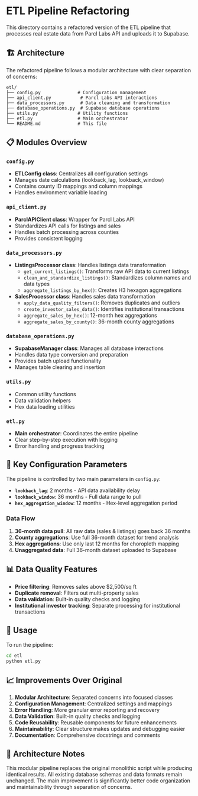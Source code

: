 # ETL Pipeline Refactoring

This directory contains a refactored version of the ETL pipeline that processes real estate data from Parcl Labs API and uploads it to Supabase.

## 🏗️ Architecture

The refactored pipeline follows a modular architecture with clear separation of concerns:

```
etl/
├── config.py              # Configuration management
├── api_client.py           # Parcl Labs API interactions
├── data_processors.py      # Data cleaning and transformation
├── database_operations.py  # Supabase database operations
├── utils.py               # Utility functions
├── etl.py                 # Main orchestrator
└── README.md              # This file
```

## 📋 Modules Overview

### `config.py`

- **ETLConfig class**: Centralizes all configuration settings
- Manages date calculations (lookback_lag, lookback_window)
- Contains county ID mappings and column mappings
- Handles environment variable loading

### `api_client.py`

- **ParclAPIClient class**: Wrapper for Parcl Labs API
- Standardizes API calls for listings and sales
- Handles batch processing across counties
- Provides consistent logging

### `data_processors.py`

- **ListingsProcessor class**: Handles listings data transformation
  - `get_current_listings()`: Transforms raw API data to current listings
  - `clean_and_standardize_listings()`: Standardizes column names and data types
  - `aggregate_listings_by_hex()`: Creates H3 hexagon aggregations
- **SalesProcessor class**: Handles sales data transformation
  - `apply_data_quality_filters()`: Removes duplicates and outliers
  - `create_investor_sales_data()`: Identifies institutional transactions
  - `aggregate_sales_by_hex()`: 12-month hex aggregations
  - `aggregate_sales_by_county()`: 36-month county aggregations

### `database_operations.py`

- **SupabaseManager class**: Manages all database interactions
- Handles data type conversion and preparation
- Provides batch upload functionality
- Manages table clearing and insertion

### `utils.py`

- Common utility functions
- Data validation helpers
- Hex data loading utilities

### `etl.py`

- **Main orchestrator**: Coordinates the entire pipeline
- Clear step-by-step execution with logging
- Error handling and progress tracking

## 🔧 Key Configuration Parameters

The pipeline is controlled by two main parameters in `config.py`:

- **`lookback_lag`**: 2 months - API data availability delay
- **`lookback_window`**: 36 months - Full data range to pull
- **`hex_aggregation_window`**: 12 months - Hex-level aggregation period

### Data Flow

1. **36-month data pull**: All raw data (sales & listings) goes back 36 months
2. **County aggregations**: Use full 36-month dataset for trend analysis
3. **Hex aggregations**: Use only last 12 months for choropleth mapping
4. **Unaggregated data**: Full 36-month dataset uploaded to Supabase

## 📊 Data Quality Features

- **Price filtering**: Removes sales above $2,500/sq ft
- **Duplicate removal**: Filters out multi-property sales
- **Data validation**: Built-in quality checks and logging
- **Institutional investor tracking**: Separate processing for institutional transactions

## 🚀 Usage

To run the pipeline:

```bash
cd etl
python etl.py
```

## 📈 Improvements Over Original

1. **Modular Architecture**: Separated concerns into focused classes
2. **Configuration Management**: Centralized settings and mappings
3. **Error Handling**: More granular error reporting and recovery
4. **Data Validation**: Built-in quality checks and logging
5. **Code Reusability**: Reusable components for future enhancements
6. **Maintainability**: Clear structure makes updates and debugging easier
7. **Documentation**: Comprehensive docstrings and comments

## 🔄 Architecture Notes

This modular pipeline replaces the original monolithic script while producing identical results. All existing database schemas and data formats remain unchanged. The main improvement is significantly better code organization and maintainability through separation of concerns.
